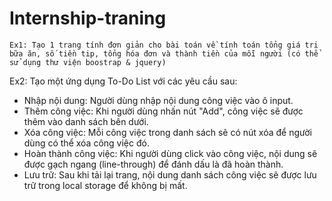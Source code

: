 # Internship-traning
 	Ex1: Tạo 1 trang tính đơn giản cho bài toán về tính toán tổng giá trị bữa ăn, số tiền tip, tổng hóa đơn và thành tiền của mỗi người (có thể sử dụng thư viện boostrap & jquery)
  Ex2: Tạo một ứng dụng To-Do List với các yêu cầu sau:
-	Nhập nội dung: Người dùng nhập nội dung công việc vào ô input.
-	Thêm công việc: Khi người dùng nhấn nút "Add", công việc sẽ được thêm vào danh sách bên dưới.
-	Xóa công việc: Mỗi công việc trong danh sách sẽ có nút xóa để người dùng có thể xóa công việc đó.
-	Hoàn thành công việc: Khi người dùng click vào công việc, nội dung sẽ được gạch ngang (line-through) để đánh dấu là đã hoàn thành.
-	Lưu trữ: Sau khi tải lại trang, nội dung danh sách công việc sẽ được lưu trữ trong local storage để không bị mất.
